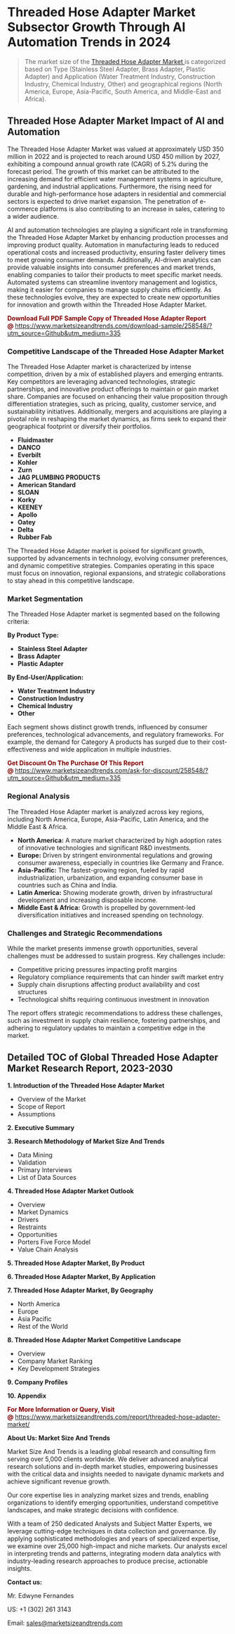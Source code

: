 <h1>Threaded Hose Adapter Market Subsector Growth Through AI Automation Trends in 2024</h1><blockquote><p>The market size of the <a href="https://www.marketsizeandtrends.com/download-sample/258548/?utm_source=Github&amp;utm_medium=335" target="_blank">Threaded Hose Adapter Market </a>is categorized based on Type (Stainless Steel Adapter, Brass Adapter, Plastic Adapter) and Application (Water Treatment Industry, Construction Industry, Chemical Industry, Other) and geographical regions (North America, Europe, Asia-Pacific, South America, and Middle-East and Africa).</p></blockquote><p><h2>Threaded Hose Adapter Market Impact of AI and Automation</h2><p>The Threaded Hose Adapter Market was valued at approximately USD 350 million in 2022 and is projected to reach around USD 450 million by 2027, exhibiting a compound annual growth rate (CAGR) of 5.2% during the forecast period. The growth of this market can be attributed to the increasing demand for efficient water management systems in agriculture, gardening, and industrial applications. Furthermore, the rising need for durable and high-performance hose adapters in residential and commercial sectors is expected to drive market expansion. The penetration of e-commerce platforms is also contributing to an increase in sales, catering to a wider audience. </p><p>AI and automation technologies are playing a significant role in transforming the Threaded Hose Adapter Market by enhancing production processes and improving product quality. Automation in manufacturing leads to reduced operational costs and increased productivity, ensuring faster delivery times to meet growing consumer demands. Additionally, AI-driven analytics can provide valuable insights into consumer preferences and market trends, enabling companies to tailor their products to meet specific market needs. Automated systems can streamline inventory management and logistics, making it easier for companies to manage supply chains efficiently. As these technologies evolve, they are expected to create new opportunities for innovation and growth within the Threaded Hose Adapter Market.</p></p><p><strong><span style="color: #800000;">Download Full PDF Sample Copy of Threaded Hose Adapter Report @</span>&nbsp;</strong><a href="https://www.marketsizeandtrends.com/download-sample/258548/?utm_source=Github&amp;utm_medium=335">https://www.marketsizeandtrends.com/download-sample/258548/?utm_source=Github&amp;utm_medium=335</a></p><h3>Competitive Landscape of the Threaded Hose Adapter Market</h3><p>The Threaded Hose Adapter market is characterized by intense competition, driven by a mix of established players and emerging entrants. Key competitors are leveraging advanced technologies, strategic partnerships, and innovative product offerings to maintain or gain market share. Companies are focused on enhancing their value proposition through differentiation strategies, such as pricing, quality, customer service, and sustainability initiatives. Additionally, mergers and acquisitions are playing a pivotal role in reshaping the market dynamics, as firms seek to expand their geographical footprint or diversify their portfolios.</p><p><strong><p><ul><li>Fluidmaster </li><li> DANCO </li><li> Everbilt </li><li> Kohler </li><li> Zurn </li><li> JAG PLUMBING PRODUCTS </li><li> American Standard </li><li> SLOAN </li><li> Korky </li><li> KEENEY </li><li> Apollo </li><li> Oatey </li><li> Delta </li><li> Rubber Fab</p></li></ul></p></strong></p><p>The Threaded Hose Adapter market is poised for significant growth, supported by advancements in technology, evolving consumer preferences, and dynamic competitive strategies. Companies operating in this space must focus on innovation, regional expansions, and strategic collaborations to stay ahead in this competitive landscape.</p><h3>Market Segmentation</h3><p>The Threaded Hose Adapter market is segmented based on the following criteria:</p><p><strong>By Product Type:</strong></p><p><strong><p><ul><li>Stainless Steel Adapter </li><li> Brass Adapter </li><li> Plastic Adapter</p></li></ul></p></strong></p><p><strong>By End-User/Application:</strong></p><p><strong><p><ul><li>Water Treatment Industry </li><li> Construction Industry </li><li> Chemical Industry </li><li> Other</p></li></ul></p></strong></p><p>Each segment shows distinct growth trends, influenced by consumer preferences, technological advancements, and regulatory frameworks. For example, the demand for Category A products has surged due to their cost-effectiveness and wide application in multiple industries.</p><p><strong><span style="color: #800000;">Get Discount On The Purchase Of This Report @&nbsp;</span></strong><a href="https://www.marketsizeandtrends.com/ask-for-discount/258548/?utm_source=Github&amp;utm_medium=335">https://www.marketsizeandtrends.com/ask-for-discount/258548/?utm_source=Github&amp;utm_medium=335</a></p><h3>Regional Analysis</h3><p>The Threaded Hose Adapter market is analyzed across key regions, including North America, Europe, Asia-Pacific, Latin America, and the Middle East &amp; Africa.</p><ul><li><strong>North America:</strong> A mature market characterized by high adoption rates of innovative technologies and significant R&amp;D investments.</li><li><strong>Europe:</strong> Driven by stringent environmental regulations and growing consumer awareness, especially in countries like Germany and France.</li><li><strong>Asia-Pacific:</strong> The fastest-growing region, fueled by rapid industrialization, urbanization, and expanding consumer base in countries such as China and India.</li><li><strong>Latin America:</strong> Showing moderate growth, driven by infrastructural development and increasing disposable income.</li><li><strong>Middle East &amp; Africa:</strong> Growth is propelled by government-led diversification initiatives and increased spending on technology.</li></ul><h3>Challenges and Strategic Recommendations</h3><p>While the market presents immense growth opportunities, several challenges must be addressed to sustain progress. Key challenges include:</p><ul><li>Competitive pricing pressures impacting profit margins</li><li>Regulatory compliance requirements that can hinder swift market entry</li><li>Supply chain disruptions affecting product availability and cost structures</li><li>Technological shifts requiring continuous investment in innovation</li></ul><p>The report offers strategic recommendations to address these challenges, such as investment in supply chain resilience, fostering partnerships, and adhering to regulatory updates to maintain a competitive edge in the market.</p><h2>Detailed TOC of Global Threaded Hose Adapter Market Research Report, 2023-2030</h2><p><strong>1. Introduction of the Threaded Hose Adapter Market</strong></p><ul><li>Overview of the Market</li><li>Scope of Report</li><li>Assumptions&nbsp;</li></ul><p><strong>2. Executive Summary</strong></p><p><strong>3. Research Methodology of <strong>Market Size And Trends</strong></strong></p><ul><li>Data Mining</li><li>Validation</li><li>Primary Interviews</li><li>List of Data Sources&nbsp;</li></ul><p><strong>4. Threaded Hose Adapter Market Outlook</strong></p><ul><li>Overview</li><li>Market Dynamics</li><li>Drivers</li><li>Restraints</li><li>Opportunities</li><li>Porters Five Force Model</li><li>Value Chain Analysis&nbsp;</li></ul><p><strong>5. Threaded Hose Adapter Market, By Product</strong></p><p><strong>6. Threaded Hose Adapter Market, By Application</strong></p><p><strong>7. Threaded Hose Adapter Market, By Geography</strong></p><ul><li>North America</li><li>Europe</li><li>Asia Pacific</li><li>Rest of the World&nbsp;</li></ul><p><strong>8. Threaded Hose Adapter Market Competitive Landscape</strong></p><ul><li>Overview</li><li>Company Market Ranking</li><li>Key Development Strategies&nbsp;</li></ul><p><strong>9. Company Profiles</strong></p><p><strong>10. Appendix</strong></p><p><strong><span style="color: #800000;">For More Information or Query, Visit @&nbsp;</span></strong><a href="https://www.marketsizeandtrends.com/report/threaded-hose-adapter-market/">https://www.marketsizeandtrends.com/report/threaded-hose-adapter-market/</a></p><p></p><p><strong>About Us:&nbsp;Market Size And Trends</strong></p><p>Market Size And Trends&nbsp;is a leading global research and consulting firm serving over 5,000 clients worldwide. We deliver advanced analytical research solutions and in-depth market studies, empowering businesses with the critical data and insights needed to navigate dynamic markets and achieve significant revenue growth.</p><p>Our core expertise lies in analyzing market sizes and trends, enabling organizations to identify emerging opportunities, understand competitive landscapes, and make strategic decisions with confidence.</p><p>With a team of 250 dedicated Analysts and Subject Matter Experts, we leverage cutting-edge techniques in data collection and governance. By applying sophisticated methodologies and years of specialized expertise, we examine over 25,000 high-impact and niche markets. Our analysts excel in interpreting trends and patterns, integrating modern data analytics with industry-leading research approaches to produce precise, actionable insights.</p><p><strong>Contact us:</strong></p><p>Mr. Edwyne Fernandes</p><p>US: +1 (302) 261 3143</p><p>Email: <a href="mailto:sales@marketsizeandtrends.com">sales@marketsizeandtrends.com</a>&nbsp;</p>
